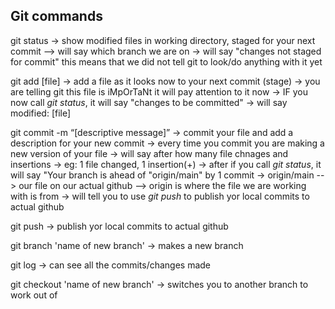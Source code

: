 ## Git commands

git status 
-> show modified files in working directory, staged for your next commit
--> will say which branch we are on
-> will say "changes not staged for commit" this means that we did not tell git to look/do anything with it yet

git add [file]
-> add a file as it looks now to your next commit (stage)
    -> you are telling git this file is iMpOrTaNt it will pay attention to it now 
    -> IF you now call *git status*, it will say "changes to be committed"
        -> will say modified:   [file]

git commit -m “[descriptive message]”
-> commit your file and add a description for your new commit 
-> every time you commit you are making a new version of your file
-> will say after how many file chnages and insertions 
    -> eg: 1 file changed, 1 insertion(+)
    -> after if you call *git status*, it will say "Your branch is ahead  of "origin/main" by 1 commit 
            -> origin/main
                --> our file on our actual github
                --> origin is where the file we are working with is from
        -> will tell you to use *git push* to publish yor local commits to actual github

git push
->  publish yor local commits to actual github

git branch 'name of new branch'
-> makes a new branch

git log
-> can see all the commits/changes made


git checkout 'name of new branch'
-> switches you to another branch to work out of
            
